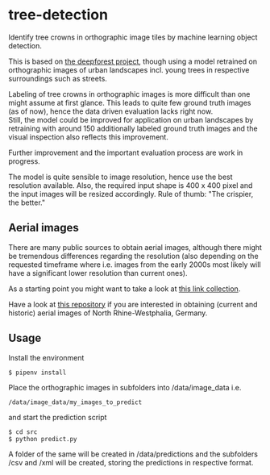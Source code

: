 # tree-detection
Identify tree crowns in orthographic image tiles by machine learning object detection.

This is based on [the deepforest project](https://deepforest.readthedocs.io/en/latest/), though using a model retrained on orthographic images of urban landscapes incl. young trees in respective surroundings such as streets.    

Labeling of tree crowns in orthographic images is more difficult than one might assume at first glance. This leads to quite few ground truth images (as of now), hence the data driven evaluation lacks right now.     
Still, the model could be improved for application on urban landscapes by retraining with around 150 additionally labeled ground truth images and the visual inspection also reflects this improvement.    

Further improvement and the important evaluation process are work in progress.     

The model is quite sensible to image resolution, hence use the best resolution available. Also, the required input shape is 400 x 400 pixel and the input images will be resized accordingly. Rule of thumb: "The crispier, the better."    


## Aerial images
There are many public sources to obtain aerial images, although there might be tremendous differences regarding the resolution (also depending on the requested timeframe where i.e. images from the early 2000s most likely will have a significant lower resolution than current ones).    

As a starting point you might want to take a look at [this link collection](https://wiki.openstreetmap.org/wiki/Vertical_Aerial_Photographs).    

Have a look at [this repository](https://github.com/zushicat/crawler-NRW-aerial-images) if you are interested in obtaining (current and historic) aerial images of North Rhine-Westphalia, Germany.


## Usage
Install the environment
```
$ pipenv install
```

Place the orthographic images in subfolders into /data/image_data i.e. 
```
/data/image_data/my_images_to_predict
```
and start the prediction script
```
$ cd src
$ python predict.py
```

A folder of the same will be created in /data/predictions and the subfolders /csv and /xml will be created, storing the predictions in respective format.

